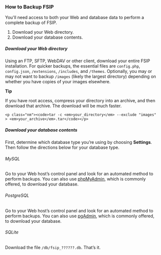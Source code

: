 ### How to Backup FSIP

You'll need access to both your Web and database data to perform a complete backup of FSIP.

1. Download your Web directory.
2. Download your database contents.

##### Download your Web directory

Using an FTP, SFTP, WebDAV or other client, download your entire FSIP installation. For quicker backups, the essential files are `config.php`, `config.json`, `/extensions`, `/includes`, and `/themes`. Optionally, you may or may not want to backup `/images` (likely the largest directory) depending on whether you have copies of your images elsewhere.

<div class="note">
	<strong>Tip</strong>
	<p>If you have root access, compress your directory into an archive, and then download that archive. The download will be much faster.</p>

	<p class="nm"><code>tar -c <em>your_directory</em> --exclude "images" > <em>your_archive</em>.tar</code></p>
</div>

##### Download your database contents

First, determine which database type you&#8217;re using by choosing **Settings**. Then follow the directions below for your database type.

###### MySQL

Go to your Web host&#8217;s control panel and look for an automated method to perform backups. You can also use [phpMyAdmin](http://www.phpmyadmin.net/), which is commonly offered, to download your database.

###### PostgreSQL

Go to your Web host&#8217;s control panel and look for an automated method to perform backups. You can also use [pgAdmin](http://pgadmin.org/), which is commonly offered, to download your database.

###### SQLite

Download the file `/db/fsip_??????.db`. That&#8217;s it.
